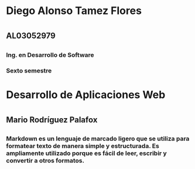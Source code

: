 <h1>Diego Alonso Tamez Flores<h1>

<h2>AL03052979<h2>

<h3>Ing. en Desarrollo de Software<h3>

<h3>Sexto semestre<h3>

<h1>Desarrollo de Aplicaciones Web<h1>

<h2>Mario Rodríguez Palafox<h2>

<h3>
Markdown es un lenguaje de marcado ligero que se utiliza para formatear texto de manera simple y estructurada. Es ampliamente utilizado porque es fácil de leer, escribir y convertir a otros formatos.<h3>
